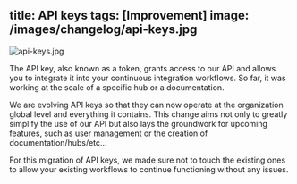 title: API keys
tags: [Improvement]
image: /images/changelog/api-keys.jpg
---

![api-keys.jpg](/images/changelog/api-keys.jpg)

The API key, also known as a token, grants access to our API and allows you to integrate it into your continuous integration workflows. So far, it was working at the scale of a specific hub or a documentation.

We are evolving API keys so that they can now operate at the organization global level and everything it contains.
This change aims not only to greatly simplify the use of our API but also lays the groundwork for upcoming features, such as user management or the creation of documentation/hubs/etc...

For this migration of API keys, we made sure not to touch the existing ones to allow your existing workflows to continue functioning without any issues.